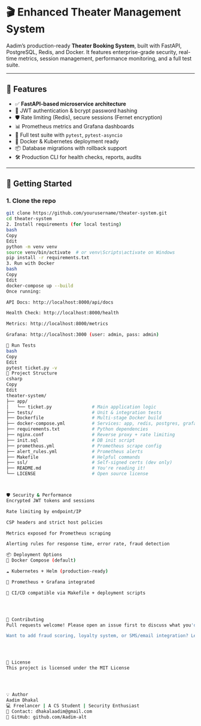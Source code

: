 # 🎬 Enhanced Theater Management System

Aadim’s production-ready **Theater Booking System**, built with FastAPI, PostgreSQL, Redis, and Docker. It features enterprise-grade security, real-time metrics, session management, performance monitoring, and a full test suite.

---

## 🌟 Features

- ✅ **FastAPI-based microservice architecture**
- 🔐 JWT authentication & bcrypt password hashing
- 🛡️ Rate limiting (Redis), secure sessions (Fernet encryption)
- 📊 Prometheus metrics and Grafana dashboards
- 🧪 Full test suite with `pytest`, `pytest-asyncio`
- 🐳 Docker & Kubernetes deployment ready
- 📦 Database migrations with rollback support
- 🛠️ Production CLI for health checks, reports, audits

---

## 🚀 Getting Started

### 1. Clone the repo

```bash
git clone https://github.com/yourusername/theater-system.git
cd theater-system
2. Install requirements (for local testing)
bash
Copy
Edit
python -m venv venv
source venv/bin/activate  # or venv\Scripts\activate on Windows
pip install -r requirements.txt
3. Run with Docker
bash
Copy
Edit
docker-compose up --build
Once running:

API Docs: http://localhost:8000/api/docs

Health Check: http://localhost:8000/health

Metrics: http://localhost:8000/metrics

Grafana: http://localhost:3000 (user: admin, pass: admin)

🧪 Run Tests
bash
Copy
Edit
pytest ticket.py -v
📁 Project Structure
csharp
Copy
Edit
theater-system/
├── app/
│   └── ticket.py               # Main application logic
├── tests/                      # Unit & integration tests
├── Dockerfile                  # Multi-stage Docker build
├── docker-compose.yml          # Services: app, redis, postgres, grafana
├── requirements.txt            # Python dependencies
├── nginx.conf                  # Reverse proxy + rate limiting
├── init.sql                    # DB init script
├── prometheus.yml              # Prometheus scrape config
├── alert_rules.yml             # Prometheus alerts
├── Makefile                    # Helpful commands
├── ssl/                        # Self-signed certs (dev only)
├── README.md                   # You're reading it!
└── LICENSE                     # Open source license



🛡️ Security & Performance
Encrypted JWT tokens and sessions

Rate limiting by endpoint/IP

CSP headers and strict host policies

Metrics exposed for Prometheus scraping

Alerting rules for response time, error rate, fraud detection

📦 Deployment Options
🐳 Docker Compose (default)

☁️ Kubernetes + Helm (production-ready)

🧩 Prometheus + Grafana integrated

🔄 CI/CD compatible via Makefile + deployment scripts




🤝 Contributing
Pull requests welcome! Please open an issue first to discuss what you'd like to change.

Want to add fraud scoring, loyalty system, or SMS/email integration? Let's collaborate!




📄 License
This project is licensed under the MIT License




💡 Author
Aadim Dhakal
💻 Freelancer | A CS Student | Security Enthusiast
📧 Contact: dhakalaadim@gmail.com
🔗 GitHub: github.com/Aadim-alt

